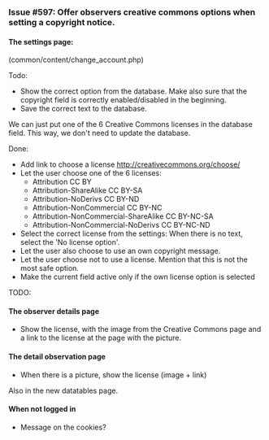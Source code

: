 ### Issue #597: Offer observers creative commons options when setting a copyright notice.

#### The settings page:
(common/content/change_account.php)

Todo:
+ Show the correct option from the database. Make also sure that the copyright field is correctly enabled/disabled in the beginning.
+ Save the correct text to the database.

We can just put one of the 6 Creative Commons licenses in the database field. This way, we don't need to update the database.

Done:
+ Add link to choose a license http://creativecommons.org/choose/
+ Let the user choose one of the 6 licenses:
  + Attribution CC BY
  + Attribution-ShareAlike CC BY-SA
  + Attribution-NoDerivs CC BY-ND
  + Attribution-NonCommercial CC BY-NC
  + Attribution-NonCommercial-ShareAlike CC BY-NC-SA
  + Attribution-NonCommercial-NoDerivs CC BY-NC-ND
+ Select the correct license from the settings: When there is no text, select the 'No license option'.
+ Let the user also choose to use an own copyright message.
+ Let the user choose not to use a license. Mention that this is not the most safe option.
+ Make the current field active only if the own license option is selected

TODO:
#### The observer details page
+ Show the license, with the image from the Creative Commons page and a link to the license at the page with the picture.

#### The detail observation page
+ When there is a picture, show the license (image + link)

Also in the new datatables page.

#### When not logged in
+ Message on the cookies?
